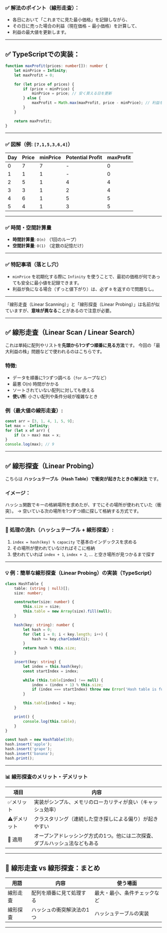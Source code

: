 ### ✅ 解法のポイント（線形走査）：

- 各日において「これまでに見た最小価格」を記録しながら、
- その日に売った場合の利益（現在価格 − 最小価格）を計算して、
- 利益の最大値を更新します。

---

## ✅ TypeScriptでの実装：

```ts
function maxProfit(prices: number[]): number {
    let minPrice = Infinity;
    let maxProfit = 0;

    for (let price of prices) {
        if (price < minPrice) {
            minPrice = price; // 安く買える日を更新
        } else {
            maxProfit = Math.max(maxProfit, price - minPrice); // 利益を最大化
        }
    }

    return maxProfit;
}
```

---

### ✅ 図解（例: `[7,1,5,3,6,4]`）

| Day | Price | minPrice | Potential Profit | maxProfit |
| --- | ----- | -------- | ---------------- | --------- |
| 0   | 7     | 7        | -                | 0         |
| 1   | 1     | 1        | -                | 0         |
| 2   | 5     | 1        | 4                | 4         |
| 3   | 3     | 1        | 2                | 4         |
| 4   | 6     | 1        | 5                | 5         |
| 5   | 4     | 1        | 3                | 5         |

---

### ✅ 時間・空間計算量

- **時間計算量**: `O(n)` （1回のループ）
- **空間計算量**: `O(1)` （定数の記憶だけ）

---

### ✅ 特記事項（落とし穴）

- `minPrice` を初期化する際に `Infinity` を使うことで、最初の価格が何であっても安全に最小値を記録できます。
- 利益が負になる場合（ずっと値下がり）は、必ず `0` を返すので問題なし。

---

「線形走査（Linear Scanning）」と「線形探査（Linear Probing）」は名前が似ていますが、**意味が異なる**ことがあるので注意が必要。

---

## ✅ 線形走査（Linear Scan / Linear Search）

これは単純に配列やリストを**先頭から1つずつ順番に見る方法**です。
今回の「最大利益の株」問題などで使われるのはこちらです。

### 特徴:

- データを順番に1つずつ調べる（`for` ループなど）
- 最悪 O(n) 時間がかかる
- ソートされていない配列に対しても使える
- **使い所**: 小さい配列や条件分岐が複雑なとき

### 例（最大値の線形走査）:

```ts
const arr = [3, 1, 4, 1, 5, 9];
let max = -Infinity;
for (let x of arr) {
    if (x > max) max = x;
}
console.log(max); // 9
```

---

## ✅ 線形探査（Linear Probing）

こちらは **ハッシュテーブル（Hash Table）で衝突が起きたときの解決法** です。

### イメージ：

ハッシュ関数でキーの格納場所を求めたが、すでにその場所が使われていた（衝突）。
→ 空いている次の場所を1つずつ順に探して格納する方式です。

---

### 🔧 処理の流れ（ハッシュテーブル + 線形探査）:

1. `index = hash(key) % capacity` で基本のインデックスを求める
2. その場所が使われていなければそこに格納
3. 使われていれば `index + 1`, `index + 2`, ... と空き場所が見つかるまで探す

---

### 💡 例：簡単な線形探査（Linear Probing）の実装（TypeScript）

```ts
class HashTable {
    table: (string | null)[];
    size: number;

    constructor(size: number) {
        this.size = size;
        this.table = new Array(size).fill(null);
    }

    hash(key: string): number {
        let hash = 0;
        for (let i = 0; i < key.length; i++) {
            hash += key.charCodeAt(i);
        }
        return hash % this.size;
    }

    insert(key: string) {
        let index = this.hash(key);
        const startIndex = index;

        while (this.table[index] !== null) {
            index = (index + 1) % this.size;
            if (index === startIndex) throw new Error('Hash table is full');
        }

        this.table[index] = key;
    }

    print() {
        console.log(this.table);
    }
}

const hash = new HashTable(10);
hash.insert('apple');
hash.insert('grape');
hash.insert('banana');
hash.print();
```

---

### 📊 線形探査のメリット・デメリット

| 項目         | 内容                                                                        |
| ------------ | --------------------------------------------------------------------------- |
| ✅メリット   | 実装がシンプル、メモリのローカリティが良い（キャッシュ効率）                |
| ⚠️デメリット | クラスタリング（連続した空き探しによる偏り）が起きやすい                    |
| 🧠 適用      | オープンアドレッシング方式の1つ。他には二次探査、ダブルハッシュ法などもある |

---

## 🔁 線形走査 vs 線形探査：まとめ

| 用語     | 内容                      | 使う場面                     |
| -------- | ------------------------- | ---------------------------- |
| 線形走査 | 配列を順番に見て処理する  | 最大・最小、条件チェックなど |
| 線形探査 | ハッシュの衝突解決法の1つ | ハッシュテーブルの実装       |

---
